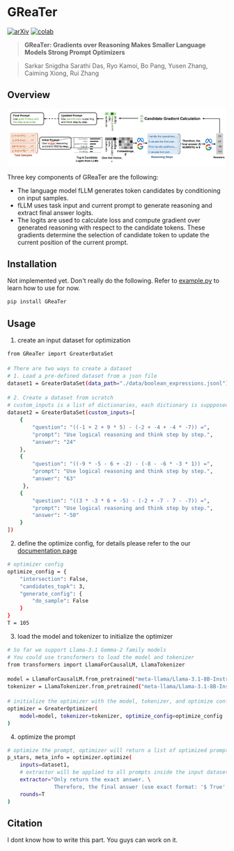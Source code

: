 # GReaTer

[![arXiv](https://img.shields.io/badge/arXiv-2412.09722-b31b1b.svg)](https://arxiv.org/abs/2412.09722)
[![colab](https://colab.research.google.com/assets/colab-badge.svg)](https://colab.research.google.com/drive/1yUPWSG6DuFFD0VIcbCTFdYpxrdT0-Z-f?usp=sharing)

> **GReaTer: Gradients over Reasoning Makes Smaller Language Models Strong Prompt Optimizers**

> Sarkar Snigdha Sarathi Das, Ryo Kamoi, Bo Pang, Yusen Zhang, Caiming Xiong, Rui Zhang

## Overview

![overview](./images/overview.png)

Three key components of GReaTer are the following:

- The language model fLLM generates token candidates by conditioning on input samples.
- fLLM uses task input and current prompt to generate reasoning
and extract final answer logits.
- The logits are used to calculate loss and compute gradient over
generated reasoning with respect to the candidate tokens. These gradients determine the selection
of candidate token to update the current position of the current prompt.

## Installation

Not implemented yet. Don't really do the following. Refer to [example.py](./example.py) to learn how to use for now.

```bash
pip install GReaTer
```

## Usage

1. create an input dataset for optimization

```bash
from GReaTer import GreaterDataSet

# There are two ways to create a dataset
# 1. Load a pre-defined dataset from a json file
dataset1 = GreaterDataSet(data_path="./data/boolean_expressions.jsonl")

# 2. Create a dataset from scratch
# custom_inputs is a list of dictionaries, each dictionary is suppposed to contain a question, a prompt, and an answer
dataset2 = GreaterDataSet(custom_inputs=[
    {
        "question": "((-1 + 2 + 9 * 5) - (-2 + -4 + -4 * -7)) =", 
        "prompt": "Use logical reasoning and think step by step.", 
        "answer": "24"
    },
    {
        "question": "((-9 * -5 - 6 + -2) - (-8 - -6 * -3 * 1)) =",
        "prompt": "Use logical reasoning and think step by step.",
        "answer": "63"
     },
    {
        "question": "((3 * -3 * 6 + -5) - (-2 + -7 - 7 - -7)) =",
        "prompt": "Use logical reasoning and think step by step.",
        "answer": "-50"
    }
])
```

2. define the optimize config, for details please refer to the our [documentation page](https://www.google.com/)

```bash
# optimizer config
optimize_config = {
    "intersection": False,
    "candidates_topk": 3,
    "generate_config": {
        "do_sample": False
    }
}
T = 105
```

3. load the model and tokenizer to initialize the optimizer

```bash
# So far we support Llama-3.1 Gemma-2 family models
# You could use transformers to load the model and tokenizer
from transformers import LlamaForCausalLM, LlamaTokenizer

model = LlamaForCausalLM.from_pretrained("meta-llama/Llama-3.1-8B-Instruct")
tokenizer = LlamaTokenizer.from_pretrained("meta-llama/Llama-3.1-8B-Instruct")

# initialize the optimizer with the model, tokenizer, and optimize config
optimizer = GreaterOptimizer(
    model=model, tokenizer=tokenizer, optimize_config=optimize_config
)
```

4. optimize the prompt

```bash
# optimize the prompt, optimizer will return a list of optimized prompts and some meta information(e.g. id, question, initial prompt)
p_stars, meta_info = optimizer.optimize(
    inputs=dataset1, 
    # extractor will be applied to all prompts inside the input dataset
    extractor="Only return the exact answer. \
               Therefore, the final answer (use exact format: '$ True' or '$ False') is $ ",
    rounds=T
)
```

## Citation

I dont know how to write this part. You guys can work on it.
